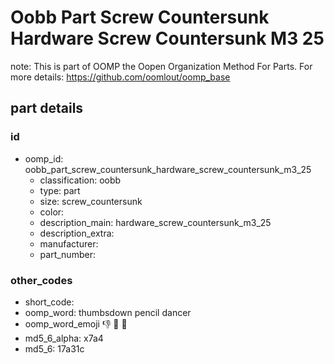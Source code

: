 # Oobb Part Screw Countersunk Hardware Screw Countersunk M3 25  

note: This is part of OOMP the Oopen Organization Method For Parts. For more details: https://github.com/oomlout/oomp_base

##  part details





### id
* oomp_id: oobb_part_screw_countersunk_hardware_screw_countersunk_m3_25
  * classification: oobb
  * type: part
  * size: screw_countersunk
  * color: 
  * description_main: hardware_screw_countersunk_m3_25
  * description_extra: 
  * manufacturer: 
  * part_number: 

### other_codes
* short_code: 
* oomp_word: thumbsdown pencil dancer
* oomp_word_emoji :thumbsdown: :pencil: :dancer:
* md5_6_alpha: x7a4
* md5_6: 17a31c